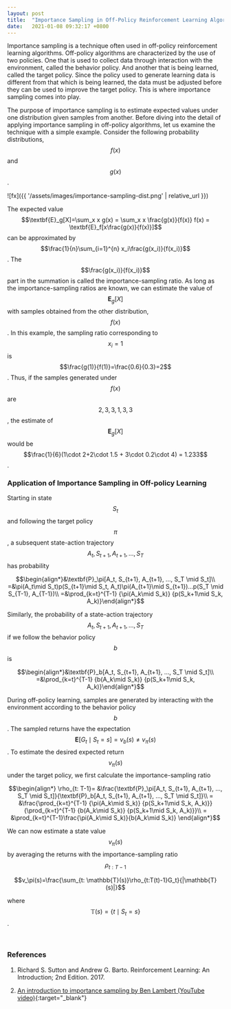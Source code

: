 ```yaml
---
layout: post
title:  "Importance Sampling in Off-Policy Reinforcement Learning Algorithms"
date:   2021-01-08 09:32:17 +0800
---
```

Importance sampling is a technique often used in off-policy reinforcement learning algorithms. Off-policy algorithms are characterized by the use of two policies. One that is used to collect data through interaction with the environment, called the behavior policy. And another that is being learned, called the target policy. Since the policy used to generate learning data is different from that which is being learned, the data must be adjusted before they can be used to improve the target policy. This is where importance sampling comes into play.

The purpose of importance sampling is to estimate expected values under one distribution given samples from another. Before diving into the detail of applying importance sampling in off-policy algorithms, let us examine the technique with a simple example. Consider the following probability distributions, $$f(x)$$ and $$g(x)$$.

![fx]({{ '/assets/images/importance-sampling-dist.png' | relative_url }})

The expected value $$\textbf{E}_g[X]=\sum_x x g(x) = \sum_x x \frac{g(x)}{f(x)} f(x) = \textbf{E}_f[x\frac{g(x)}{f(x)}]$$ can be approximated by $$\frac{1}{n}\sum_{i=1}^{n} x_i\frac{g(x_i)}{f(x_i)}$$. The $$\frac{g(x_i)}{f(x_i)}$$ part in the summation is called the importance-sampling ratio. As long as the importance-sampling ratios are known, we can estimate the value of $$\textbf{E}_g[X]$$ with samples obtained from the other distribution, $$f(x)$$. In this example, the sampling ratio corresponding to $$x_i=1$$ is $$\frac{g(1)}{f(1)}=\frac{0.6}{0.3}=2$$. Thus, if the samples generated under $$f(x)$$ are $$2,3,3,1,3,3$$, the estimate of $$\textbf{E}_g[X]$$ would be $$\frac{1}{6}(1\cdot 2+2\cdot 1.5 + 3\cdot 0.2\cdot 4) = 1.233$$.
<br>
### Application of Importance Sampling in Off-policy Learning
Starting in state $$S_t$$ and following the target policy $$\pi$$, a subsequent state-action trajectory $$A_t, S_{t+1}, A_{t+1}, ..., S_T$$ has probability

$$\begin{align*}&\textbf{P}_\pi[A_t, S_{t+1}, A_{t+1}, ..., S_T \mid S_t]\\
=&\pi(A_t\mid S_t)p(S_{t+1}\mid S_t, A_t)\pi(A_{t+1}\mid S_{t+1})...p(S_T \mid S_{T-1}, A_{T-1})\\
=&\prod_{k=t}^{T-1} {\pi(A_k\mid S_k)} {p(S_k+1\mid S_k, A_k)}\end{align*}$$

Similarly, the probability of a state-action trajectory $$A_t, S_{t+1}, A_{t+1}, ..., S_T$$ if we follow the behavior policy $$b$$ is

$$\begin{align*}&\textbf{P}_b[A_t, S_{t+1}, A_{t+1}, ..., S_T \mid S_t]\\
=&\prod_{k=t}^{T-1} {b(A_k\mid S_k)} {p(S_k+1\mid S_k, A_k)}\end{align*}$$

During off-policy learning, samples are generated by interacting with the environment according to the behavior policy $$b$$. The sampled returns have the expectation $$\textbf{E}[G_t\mid S_t=s]=v_b(s) \neq v_\pi(s)$$. To estimate the desired expected return $$v_\pi(s)$$ under the target policy, we first calculate the importance-sampling ratio 

$$\begin{align*}
\rho_{t: T-1}= &\frac{\textbf{P}_\pi[A_t, S_{t+1}, A_{t+1}, ..., S_T \mid S_t]}{\textbf{P}_b[A_t, S_{t+1}, A_{t+1}, ..., S_T \mid S_t]}\\
= &\frac{\prod_{k=t}^{T-1} {\pi(A_k\mid S_k)} {p(S_k+1\mid S_k, A_k)}}{\prod_{k=t}^{T-1} {b(A_k\mid S_k)} {p(S_k+1\mid S_k, A_k)}}\\
= &\prod_{k=t}^{T-1}\frac{\pi(A_k\mid S_k)}{b(A_k\mid S_k)}
\end{align*}$$

We can now estimate a state value $$v_\pi(s)$$ by averaging the returns with the importance-sampling ratio $$\rho_{t: T-1}$$ 

$$v_\pi(s)=\frac{\sum_{t: \mathbb{T}(s)}\rho_{t:T(t)-1}G_t}{|\mathbb{T}(s)|}$$ 

where $$\mathbb{T}(s) = \{t \mid S_t = s\}$$.
<!-- <div class="img_container">
![pikachu]({{ '/assets/pikachu.png' | relative_url }}){: height="100px;"}
</div> -->
<br>
<h3>References</h3>

1. Richard S. Sutton and Andrew G. Barto. Reinforcement Learning: An Introduction; 2nd Edition. 2017.

1. [An introduction to importance sampling by Ben Lambert (YouTube video)](https://www.youtube.com/watch?v=V8f8ueBc9sY&ab_channel=BenLambert){:target="_blank"}


